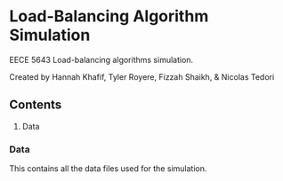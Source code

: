 # Load-Balancing Algorithm Simulation

EECE 5643 Load-balancing algorithms simulation.

Created by Hannah Khafif, Tyler Royere, Fizzah Shaikh, & Nicolas Tedori

## Contents

1. Data

### Data

This contains all the data files used for the simulation.
